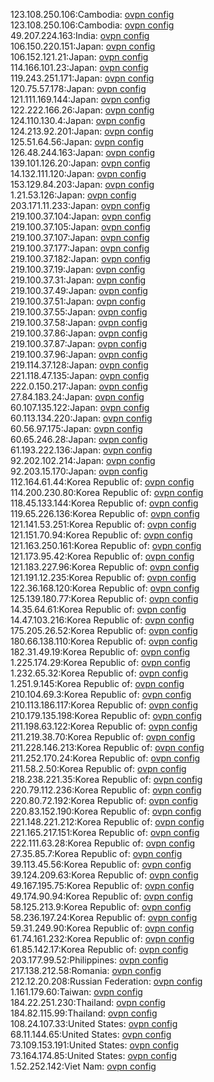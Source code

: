 123.108.250.106:Cambodia: [ovpn config](vpn/123_108_250_106.ovpn)  
123.108.250.106:Cambodia: [ovpn config](vpn/123_108_250_106.ovpn)  
49.207.224.163:India: [ovpn config](vpn/49_207_224_163.ovpn)  
106.150.220.151:Japan: [ovpn config](vpn/106_150_220_151.ovpn)  
106.152.121.21:Japan: [ovpn config](vpn/106_152_121_21.ovpn)  
114.166.101.23:Japan: [ovpn config](vpn/114_166_101_23.ovpn)  
119.243.251.171:Japan: [ovpn config](vpn/119_243_251_171.ovpn)  
120.75.57.178:Japan: [ovpn config](vpn/120_75_57_178.ovpn)  
121.111.169.144:Japan: [ovpn config](vpn/121_111_169_144.ovpn)  
122.222.166.26:Japan: [ovpn config](vpn/122_222_166_26.ovpn)  
124.110.130.4:Japan: [ovpn config](vpn/124_110_130_4.ovpn)  
124.213.92.201:Japan: [ovpn config](vpn/124_213_92_201.ovpn)  
125.51.64.56:Japan: [ovpn config](vpn/125_51_64_56.ovpn)  
126.48.244.163:Japan: [ovpn config](vpn/126_48_244_163.ovpn)  
139.101.126.20:Japan: [ovpn config](vpn/139_101_126_20.ovpn)  
14.132.111.120:Japan: [ovpn config](vpn/14_132_111_120.ovpn)  
153.129.84.203:Japan: [ovpn config](vpn/153_129_84_203.ovpn)  
1.21.53.126:Japan: [ovpn config](vpn/1_21_53_126.ovpn)  
203.171.11.233:Japan: [ovpn config](vpn/203_171_11_233.ovpn)  
219.100.37.104:Japan: [ovpn config](vpn/219_100_37_104.ovpn)  
219.100.37.105:Japan: [ovpn config](vpn/219_100_37_105.ovpn)  
219.100.37.107:Japan: [ovpn config](vpn/219_100_37_107.ovpn)  
219.100.37.177:Japan: [ovpn config](vpn/219_100_37_177.ovpn)  
219.100.37.182:Japan: [ovpn config](vpn/219_100_37_182.ovpn)  
219.100.37.19:Japan: [ovpn config](vpn/219_100_37_19.ovpn)  
219.100.37.31:Japan: [ovpn config](vpn/219_100_37_31.ovpn)  
219.100.37.49:Japan: [ovpn config](vpn/219_100_37_49.ovpn)  
219.100.37.51:Japan: [ovpn config](vpn/219_100_37_51.ovpn)  
219.100.37.55:Japan: [ovpn config](vpn/219_100_37_55.ovpn)  
219.100.37.58:Japan: [ovpn config](vpn/219_100_37_58.ovpn)  
219.100.37.86:Japan: [ovpn config](vpn/219_100_37_86.ovpn)  
219.100.37.87:Japan: [ovpn config](vpn/219_100_37_87.ovpn)  
219.100.37.96:Japan: [ovpn config](vpn/219_100_37_96.ovpn)  
219.114.37.128:Japan: [ovpn config](vpn/219_114_37_128.ovpn)  
221.118.47.135:Japan: [ovpn config](vpn/221_118_47_135.ovpn)  
222.0.150.217:Japan: [ovpn config](vpn/222_0_150_217.ovpn)  
27.84.183.24:Japan: [ovpn config](vpn/27_84_183_24.ovpn)  
60.107.135.122:Japan: [ovpn config](vpn/60_107_135_122.ovpn)  
60.113.134.220:Japan: [ovpn config](vpn/60_113_134_220.ovpn)  
60.56.97.175:Japan: [ovpn config](vpn/60_56_97_175.ovpn)  
60.65.246.28:Japan: [ovpn config](vpn/60_65_246_28.ovpn)  
61.193.222.136:Japan: [ovpn config](vpn/61_193_222_136.ovpn)  
92.202.102.214:Japan: [ovpn config](vpn/92_202_102_214.ovpn)  
92.203.15.170:Japan: [ovpn config](vpn/92_203_15_170.ovpn)  
112.164.61.44:Korea Republic of: [ovpn config](vpn/112_164_61_44.ovpn)  
114.200.230.80:Korea Republic of: [ovpn config](vpn/114_200_230_80.ovpn)  
118.45.133.144:Korea Republic of: [ovpn config](vpn/118_45_133_144.ovpn)  
119.65.226.136:Korea Republic of: [ovpn config](vpn/119_65_226_136.ovpn)  
121.141.53.251:Korea Republic of: [ovpn config](vpn/121_141_53_251.ovpn)  
121.151.70.94:Korea Republic of: [ovpn config](vpn/121_151_70_94.ovpn)  
121.163.250.161:Korea Republic of: [ovpn config](vpn/121_163_250_161.ovpn)  
121.173.95.42:Korea Republic of: [ovpn config](vpn/121_173_95_42.ovpn)  
121.183.227.96:Korea Republic of: [ovpn config](vpn/121_183_227_96.ovpn)  
121.191.12.235:Korea Republic of: [ovpn config](vpn/121_191_12_235.ovpn)  
122.36.168.120:Korea Republic of: [ovpn config](vpn/122_36_168_120.ovpn)  
125.139.180.77:Korea Republic of: [ovpn config](vpn/125_139_180_77.ovpn)  
14.35.64.61:Korea Republic of: [ovpn config](vpn/14_35_64_61.ovpn)  
14.47.103.216:Korea Republic of: [ovpn config](vpn/14_47_103_216.ovpn)  
175.205.26.52:Korea Republic of: [ovpn config](vpn/175_205_26_52.ovpn)  
180.66.138.110:Korea Republic of: [ovpn config](vpn/180_66_138_110.ovpn)  
182.31.49.19:Korea Republic of: [ovpn config](vpn/182_31_49_19.ovpn)  
1.225.174.29:Korea Republic of: [ovpn config](vpn/1_225_174_29.ovpn)  
1.232.65.32:Korea Republic of: [ovpn config](vpn/1_232_65_32.ovpn)  
1.251.9.145:Korea Republic of: [ovpn config](vpn/1_251_9_145.ovpn)  
210.104.69.3:Korea Republic of: [ovpn config](vpn/210_104_69_3.ovpn)  
210.113.186.117:Korea Republic of: [ovpn config](vpn/210_113_186_117.ovpn)  
210.179.135.198:Korea Republic of: [ovpn config](vpn/210_179_135_198.ovpn)  
211.198.63.122:Korea Republic of: [ovpn config](vpn/211_198_63_122.ovpn)  
211.219.38.70:Korea Republic of: [ovpn config](vpn/211_219_38_70.ovpn)  
211.228.146.213:Korea Republic of: [ovpn config](vpn/211_228_146_213.ovpn)  
211.252.170.24:Korea Republic of: [ovpn config](vpn/211_252_170_24.ovpn)  
211.58.2.50:Korea Republic of: [ovpn config](vpn/211_58_2_50.ovpn)  
218.238.221.35:Korea Republic of: [ovpn config](vpn/218_238_221_35.ovpn)  
220.79.112.236:Korea Republic of: [ovpn config](vpn/220_79_112_236.ovpn)  
220.80.72.192:Korea Republic of: [ovpn config](vpn/220_80_72_192.ovpn)  
220.83.152.190:Korea Republic of: [ovpn config](vpn/220_83_152_190.ovpn)  
221.148.221.212:Korea Republic of: [ovpn config](vpn/221_148_221_212.ovpn)  
221.165.217.151:Korea Republic of: [ovpn config](vpn/221_165_217_151.ovpn)  
222.111.63.28:Korea Republic of: [ovpn config](vpn/222_111_63_28.ovpn)  
27.35.85.7:Korea Republic of: [ovpn config](vpn/27_35_85_7.ovpn)  
39.113.45.56:Korea Republic of: [ovpn config](vpn/39_113_45_56.ovpn)  
39.124.209.63:Korea Republic of: [ovpn config](vpn/39_124_209_63.ovpn)  
49.167.195.75:Korea Republic of: [ovpn config](vpn/49_167_195_75.ovpn)  
49.174.90.94:Korea Republic of: [ovpn config](vpn/49_174_90_94.ovpn)  
58.125.213.9:Korea Republic of: [ovpn config](vpn/58_125_213_9.ovpn)  
58.236.197.24:Korea Republic of: [ovpn config](vpn/58_236_197_24.ovpn)  
59.31.249.90:Korea Republic of: [ovpn config](vpn/59_31_249_90.ovpn)  
61.74.161.232:Korea Republic of: [ovpn config](vpn/61_74_161_232.ovpn)  
61.85.142.17:Korea Republic of: [ovpn config](vpn/61_85_142_17.ovpn)  
203.177.99.52:Philippines: [ovpn config](vpn/203_177_99_52.ovpn)  
217.138.212.58:Romania: [ovpn config](vpn/217_138_212_58.ovpn)  
212.12.20.208:Russian Federation: [ovpn config](vpn/212_12_20_208.ovpn)  
1.161.179.60:Taiwan: [ovpn config](vpn/1_161_179_60.ovpn)  
184.22.251.230:Thailand: [ovpn config](vpn/184_22_251_230.ovpn)  
184.82.115.99:Thailand: [ovpn config](vpn/184_82_115_99.ovpn)  
108.24.107.33:United States: [ovpn config](vpn/108_24_107_33.ovpn)  
68.11.144.65:United States: [ovpn config](vpn/68_11_144_65.ovpn)  
73.109.153.191:United States: [ovpn config](vpn/73_109_153_191.ovpn)  
73.164.174.85:United States: [ovpn config](vpn/73_164_174_85.ovpn)  
1.52.252.142:Viet Nam: [ovpn config](vpn/1_52_252_142.ovpn)  
